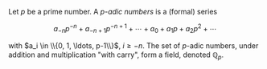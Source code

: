 Let $p$ be a prime number. A $p$-*adic numbers* is a (formal) series

$$
a_{-n} p^{-n} + a_{-n+1} p^{-n+1} + \cdots + a_0 + a_1 p + a_2 p^2 + \cdots
$$

with $a_i \in \\{0, 1, \ldots, p-1\\}$, $i \geq -n$. The set of $p$-adic numbers, under addition and multiplication "with carry", form a field, denoted $\mathbb{Q}_p$.
